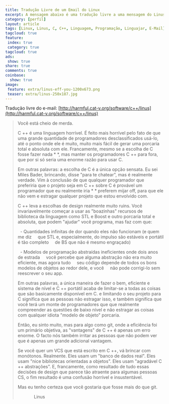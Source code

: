 ```yaml
---
title: Tradução Livre de um Email do Linux
excerpt: A mensagem abaixo é uma tradução livre a uma mensagem do Linus, sempre fui fan do linux, porém não conheço bem o Linux, apesar que sei que é talvez de personalidade forte até mesmo porque para fazer o que ele fez no mundo o cara tem que se garantir, mas lamentavelmente seu linguajar para argumentar é pobre, apesar de estar certo. 
category: [perfil]
layout: article
tags: [Linux, Linus, C, C++, Linguagem, Programação, Linguajar, E-Mail]
tagcloud: true
feature:
 index: true
 category: true
tagcloud: true
ads: 
 show: true
share: true
comments: true
coinbase:
  show: true
image:
 feature: extra/linus-eff-you-1200x673.png
 teaser: extra/linus-250x187.jpg
---
```


Tradução livre do e-mail: [http://harmful.cat-v.org/software/c++/linus](http://harmful.cat-v.org/software/c++/linus)

<blockquote>

Você está cheio de merda.

C ++ é uma linguagem horrível. É feito mais horrível pelo fato de que uma grande quantidade
de programadores desclassificados usá-lo, até o ponto onde ele é muito, muito
mais fácil de gerar uma porcaria total e absoluta com ele. Francamente, mesmo se
a escolha de C fosse fazer nada * *, mas manter os programadores C ++ para fora,
que por si só seria uma enorme razão para usar C.

Em outras palavras: a escolha de C é a única opção sensata. Eu sei Miles
Bader, brincando, disse "para te chatear", mas é realmente verdade. Vim
à conclusão de que qualquer programador que preferiria que o projeto seja
em C ++ sobre C é provável um programador que eu realmente iria * * preferem mijar
off, para que ele não vem e estragar qualquer projeto que estou envolvido com.

C ++ leva a escolhas de design realmente muito ruins. Você invariavelmente começar a usar
as "boazinhas" recursos de biblioteca da linguagem como STL e Boost e outro
porcaria total e absoluta, que podem "ajudar" você programa, mas faz com que:

  - Quantidades infinitas de dor quando eles não funcionam (e quem me diz
    que STL e, especialmente, do impulso são estáveis e portátil é tão completo
    de BS que não é mesmo engraçado)

  - Modelos de programação abstraídas ineficientes onde dois anos de estrada
    você percebe que alguma abstração não era muito eficiente, mas agora tudo
    seu código depende de todos os bons modelos de objetos ao redor dele, e você
    não pode corrigi-lo sem reescrever o seu app.

Em outras palavras, a única maneira de fazer o bem, eficiente e sistema de nível e
C ++ portátil acaba de limitar-se a todas as coisas que são
basicamente disponível em C. e limitando o seu projeto para C significa que as pessoas
não estragar isso, e também significa que você terá um monte de programadores que
que realmente compreender as questões de baixo nível e não estragar as coisas com qualquer
idiota "modelo de objeto" porcaria.

Então, eu sinto muito, mas para algo como git, onde a eficiência foi um primário
objetiva, as "vantagens" de C ++ é apenas um erro enorme. O facto
nós também irritar as pessoas que não podem ver que é apenas um grande adicional
vantagem.

Se você quer um VCS que está escrito em C ++, vá brincar com monótonos. Realmente.
Eles usam um "banco de dados real". Eles usam "nice bibliotecas orientadas a objetos".
Eles usam "agradável C ++ abstrações". E, francamente, como resultado de tudo
essas decisões de design que parece tão atraente para algumas pessoas CS, o fim
resultado é uma confusão horrível e insustentável.

Mas eu tenho certeza que você gostaria que fosse mais do que git.

             Linus


</blockquote>